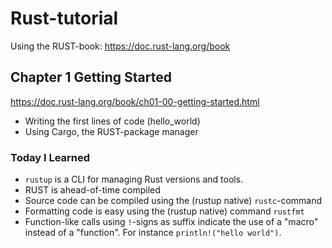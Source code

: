 # Rust-tutorial
Using the RUST-book: https://doc.rust-lang.org/book

## Chapter 1 Getting Started
https://doc.rust-lang.org/book/ch01-00-getting-started.html

- Writing the first lines of code (hello_world)
- Using Cargo, the RUST-package manager

### Today I Learned
- `rustup` is a CLI for managing Rust versions and tools.
- RUST is ahead-of-time compiled
- Source code can be compiled using the (rustup native) `rustc`-command
- Formatting code is easy using the (rustup native) command `rustfmt`
- Function-like calls using `!`-signs as suffix indicate the use of a "macro" instead of a "function". For instance `println!("hello world")`.